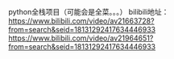 python全栈项目（可能会是全菜。。。）
bilibili地址：https://www.bilibili.com/video/av21663728?from=search&seid=18131292417634446933
https://www.bilibili.com/video/av21964651?from=search&seid=18131292417634446933